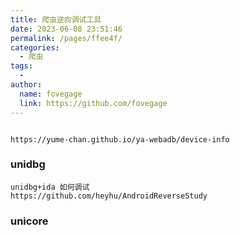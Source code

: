 ```yaml
---
title: 爬虫逆向调试工具
date: 2023-06-08 23:51:46
permalink: /pages/ffee4f/
categories:
  - 爬虫
tags:
  -
author:
  name: fovegage
  link: https://github.com/fovegage
---
```


```

https://yume-chan.github.io/ya-webadb/device-info
```

### unidbg

```
unidbg+ida 如何调试
https://github.com/heyhu/AndroidReverseStudy
```

### unicore